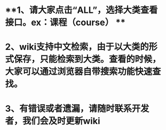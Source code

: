 **1、请大家点击“ALL”，选择大类查看接口。ex：课程（course） **
====
**2、wiki支持中文检索，由于以大类的形式保存，只能检索到大类。查看的时候，大家可以通过浏览器自带搜索功能快速查找。** 
====
**3、有错误或者遗漏，请随时联系开发者，我们会及时更新wiki** 
====